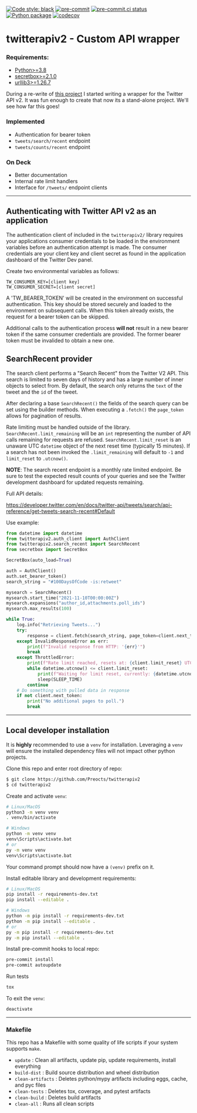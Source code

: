 [![Code style: black](https://img.shields.io/badge/code%20style-black-000000.svg)](https://github.com/psf/black)
[![pre-commit](https://img.shields.io/badge/pre--commit-enabled-brightgreen?logo=pre-commit&logoColor=white)](https://github.com/pre-commit/pre-commit)
[![pre-commit.ci status](https://results.pre-commit.ci/badge/github/Preocts/twitterapiv2/main.svg)](https://results.pre-commit.ci/latest/github/Preocts/twitterapiv2/main)
[![Python package](https://github.com/Preocts/twitterapiv2/actions/workflows/python-tests.yml/badge.svg?branch=main)](https://github.com/Preocts/twitterapiv2/actions/workflows/python-tests.yml)
[![codecov](https://codecov.io/gh/Preocts/twitterapiv2/branch/main/graph/badge.svg?token=5GE4T7XU3L)](https://codecov.io/gh/Preocts/twitterapiv2)

# twitterapiv2 - Custom API wrapper

### Requirements:

- [Python>=3.8](https://www.python.org/)
- [secretbox>=2.1.0](https://pypi.org/project/secretbox/)
- [urllib3>=1.26.7](https://pypi.org/project/urllib3/)

During a re-write of [this project](https://github.com/Preocts/twwordmap) I started writing a wrapper for the Twitter API v2. It was fun enough to create that now its a stand-alone project. We'll see how far this goes!

### Implemented
- Authentication for bearer token
- `tweets/search/recent` endpoint
- `tweets/counts/recent` endpoint

### On Deck
- Better documentation
- Internal rate limit handlers
- Interface for `/tweets/` endpoint clients

---

## Authenticating with Twitter API v2 as an application

The authentication client of included in the `twitterapiv2/` library requires your applications consumer credentials to be loaded in the environment variables before an authentication attempt is made. The consumer credentials are your client key and client secret as found in the application dashboard of the Twitter Dev panel.

Create two environmental variables as follows:
```env
TW_CONSUMER_KEY=[client key]
TW_CONSUMER_SECRET=[client secret]
```

A 'TW_BEARER_TOKEN' will be created in the environment on successful authentication. This key should be stored securely and loaded to the environment on subsequent calls. When this token already exists, the request for a bearer token can be skipped.

Additional calls to the authentication process **will not** result in a new bearer token if the same consumer credentials are provided. The former bearer token must be invalided to obtain a new one.

## SearchRecent provider

The search client performs a "Search Recent" from the Twitter V2 API. This search is limited to seven days of history and has a large number of inner objects to select from. By default, the search only returns the `text` of the tweet and the `id` of the tweet.

After declaring a base `SearchRecent()` the fields of the search query can be set using the builder methods. When executing a `.fetch()` the `page_token` allows for pagination of results.

Rate limiting must be handled outside of the library. `SearchRecent.limit_remaining` will be an `int` representing the number of API calls remaining for requests are refused. `SearchRecent.limit_reset` is an unaware UTC `datetime` object of the next reset time (typically 15 minutes). If a search has not been invoked the `.limit_remaining` will default to `-1` and `limit_reset` to `.utcnow()`.

**NOTE**: The search recent endpoint is a monthly rate limited endpoint. Be sure to test the expected result counts of your queries and see the Twitter development dashboard for updated requests remaining.

Full API details:

https://developer.twitter.com/en/docs/twitter-api/tweets/search/api-reference/get-tweets-search-recent#Default

Use example:
```py
from datetime import datetime
from twitterapiv2.auth_client import AuthClient
from twitterapiv2.search_recent import SearchRecent
from secretbox import SecretBox

SecretBox(auto_load=True)

auth = AuthClient()
auth.set_bearer_token()
search_string = "#100DaysOfCode -is:retweet"

mysearch = SearchRecent()
mysearch.start_time("2021-11-10T00:00:00Z")
mysearch.expansions("author_id,attachments.poll_ids")
mysearch.max_results(100)

while True:
    log.info("Retrieving Tweets...")
    try:
        response = client.fetch(search_string, page_token=client.next_token)
    except InvalidResponseError as err:
        print(f"Invalid response from HTTP: '{err}'")
        break
    except ThrottledError:
        print(f"Rate limit reached, resets at: {client.limit_reset} UTC")
        while datetime.utcnow() <= client.limit_reset:
            print(f"Waiting for limit reset, currently: {datetime.utcnow()} UTC...")
            sleep(SLEEP_TIME)
        continue
    # Do something with pulled data in response
    if not client.next_token:
        print("No additional pages to poll.")
        break
```

---

## Local developer installation

It is **highly** recommended to use a `venv` for installation. Leveraging a `venv` will ensure the installed dependency files will not impact other python projects.

Clone this repo and enter root directory of repo:
```bash
$ git clone https://github.com/Preocts/twitterapiv2
$ cd twitterapiv2
```

Create and activate `venv`:
```bash
# Linux/MacOS
python3 -m venv venv
. venv/bin/activate

# Windows
python -m venv venv
venv\Scripts\activate.bat
# or
py -m venv venv
venv\Scripts\activate.bat
```

Your command prompt should now have a `(venv)` prefix on it.

Install editable library and development requirements:
```bash
# Linux/MacOS
pip install -r requirements-dev.txt
pip install --editable .

# Windows
python -m pip install -r requirements-dev.txt
python -m pip install --editable .
# or
py -m pip install -r requirements-dev.txt
py -m pip install --editable .
```

Install pre-commit hooks to local repo:
```bash
pre-commit install
pre-commit autoupdate
```

Run tests
```bash
tox
```

To exit the `venv`:
```bash
deactivate
```

---

### Makefile

This repo has a Makefile with some quality of life scripts if your system supports `make`.

- `update` : Clean all artifacts, update pip, update requirements, install everything
- `build-dist` : Build source distribution and wheel distribution
- `clean-artifacts` : Deletes python/mypy artifacts including eggs, cache, and pyc files
- `clean-tests` : Deletes tox, coverage, and pytest artifacts
- `clean-build` : Deletes build artifacts
- `clean-all` : Runs all clean scripts
